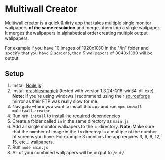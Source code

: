 # Multiwall Creator

Multiwall creator is a quick & dirty app that takes multiple single monitor wallpapers **of the same resolution** and merges them into a single wallpaper. It merges the wallpapers in alphabetical order creating multiple output wallpapers.

For example if you have 10 images of 1920x1080 in the "/in" folder and specify that you have 2 screens, then 5 wallpapers of 3840x1080 will be output.

## Setup

1. Install [Node.js](https://nodejs.org/en/)
2. Install [graphicsmagick](http://www.graphicsmagick.org/) (tested with version 1.3.24-Q16-win64-dll.exe). **Note:** If you're using windows I recommend using their [sourceforge](https://sourceforge.net/projects/graphicsmagick/files/graphicsmagick-binaries/1.3.24/) mirror as their FTP was really slow for me.
3. Navigate where you want to install this app and run `npm install multiwall-creator`
4. Run `NPM install` to install the required dependencies
5. Create a folder called `in` in the same directory as `main.js`
6. Add all single monitor wallpapers to the `in` directory. **Note:** Make sure that the number of image in the `in` directory is a multiple of the number of screens you have. For example 3 monitors the app requires 3, 6, 9, 12, 15, etc... wallpapers.
7. Run `node main.js`
8. All of your combined wallpapers will be output to `/out/`